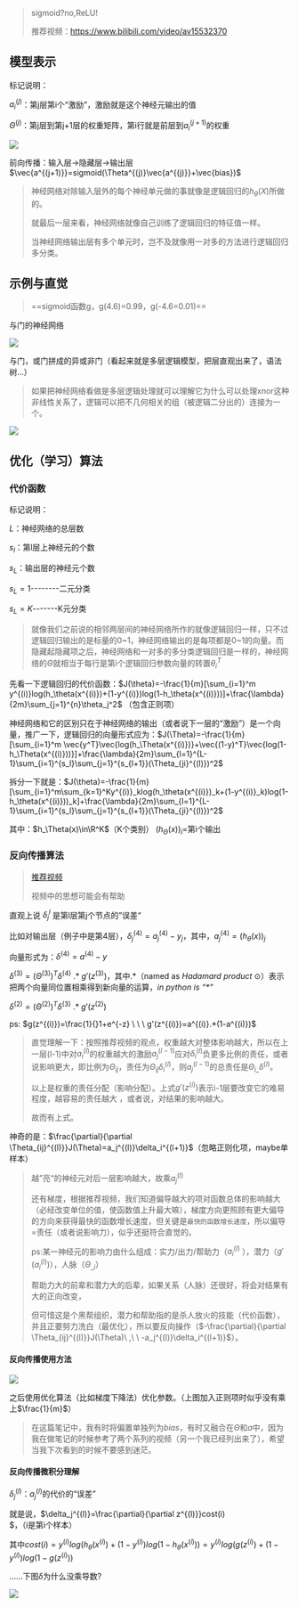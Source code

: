 > sigmoid?no,ReLU!
>
> 推荐视频：<https://www.bilibili.com/video/av15532370>

## 模型表示

标记说明：

$a_i^{(j)}$：第j层第i个“激励”，激励就是这个神经元输出的值

$\Theta^{(j)}$：第j层到第j+1层的权重矩阵，第i行就是前层到$a_i^(j+1)$的权重

![](.\pics\神经网络.png)

前向传播：输入层->隐藏层->输出层	$\vec{a^{(j+1)}}=sigmoid(\Theta^{(j)}\vec{a^{(j)}}+\vec{bias})$



> 神经网络对除输入层外的每个神经单元做的事就像是逻辑回归的$h_\theta(X)$所做的。
>
> 就最后一层来看，神经网络就像自己训练了逻辑回归的特征值一样。
>
> 当神经网络输出层有多个单元时，岂不及就像用一对多的方法进行逻辑回归多分类。

## 示例与直觉

> ==sigmoid函数g，g(4.6)=0.99，g(-4.6=0.01)==

与门的神经网络

![](.\pics\神经网络-and.png)

与门，或门拼成的异或非门（看起来就是多层逻辑模型，把层直观出来了，语法树...）

> 如果把神经网络看做是多层逻辑处理就可以理解它为什么可以处理xnor这种非线性关系了，逻辑可以把不几何相关的组（被逻辑二分出的）连接为一个。

![](.\pics\神经网络-xnor.png)

## 优化（学习）算法

### 代价函数

标记说明：

$L​$：神经网络的总层数

$s_l$：第l层上神经元的个数

$s_L$：输出层的神经元个数

$s_L=1$--------二元分类

$s_L=K$-------K元分类



> 就像我们之前说的相邻两层间的神经网络所作的就像逻辑回归一样，只不过逻辑回归输出的是标量的0\~1，神经网络输出的是每项都是0\~1的向量。而隐藏起隐藏项之后，神经网络和一对多的多分类逻辑回归是一样的，神经网络的$\Theta$就相当于每行是第i个逻辑回归参数向量的转置$\theta_i^T$

先看一下逻辑回归的代价函数：$J(\theta)=-\frac{1}{m}[\sum_{i=1}^m y^{(i)}log(h_\theta(x^{(i)})+(1-y^{(i)})log(1-h_\theta(x^{(i)}))]+\frac{\lambda}{2m}\sum_{j=1}^{n}\theta_j^2​$ （包含正则项）

神经网络和它的区别只在于神经网络的输出（或者说下一层的“激励”）是一个向量，推广一下，逻辑回归的向量形式应为：$J(\Theta)=-\frac{1}{m}[\sum_{i=1}^m \vec{y^T}\vec{log(h_\Theta(x^{(i)})}+\vec{(1-y)^T}\vec{log(1-h_\Theta(x^{(i)}))}]+\frac{\lambda}{2m}\sum_{l=1}^{L-1}\sum_{i=1}^{s_l}\sum_{j=1}^{s_{l+1}}(\Theta_{ji}^{(l)})^2$

拆分一下就是：$J(\theta)=-\frac{1}{m}[\sum_{i=1}^m\sum_{k=1}^Ky^{(i)}_klog(h_\theta(x^{(i)})_k+(1-y^{(i)}_k)log(1-h_\theta(x^{(i)}))_k]+\frac{\lambda}{2m}\sum_{l=1}^{L-1}\sum_{i=1}^{s_l}\sum_{j=1}^{s_{l+1}}(\Theta_{ji}^{(l)})^2$

其中：$h_\Theta(x)\in\R^K$（K个类别）     $(h_\Theta(x))_i=$第i个输出



### 反向传播算法

>[推荐视频](https://www.bilibili.com/video/av16577449)
>
>视频中的思想可能会有帮助

直观上说 $\delta_j^{l}$ 是第l层第j个节点的”误差“ 

比如对输出层（例子中是第4层），$\delta_j^{(4)}=a_j^{(4)}-y_j$，其中，$a_j^{(4)}=(h_\theta(x))_j$

向量形式为：$\delta^{(4)}=a^{(4)}-y$

$\delta^{(3)}=(\Theta^{(3)})^T\delta^{(4)} \ .*\ g'(z^{(3)})$，其中$.*$（named as *Hadamard product*   $\odot$）表示把两个向量同位置相乘得到新向量的运算，*in python is “\*”*

$\delta^{(2)}=(\Theta^{(2)})^T\delta^{(3)} \ .*\ g'(z^{(2)})$

ps: $g(z^{(i)})=\frac{1}{}1+e^{-z} \ \  \ g'(z^{(i)})=a^{(i)}.*(1-a^{(i)})$

> 直觉理解一下：按照推荐视频的观点，权重越大对整体影响越大，所以在上一层(l-1)中对$a_i^{(l)}$的权重越大的激励$a_j^{(l-1)}$应对$\delta_i^{(l)}$负更多比例的责任，或者说影响更大，即比例为$\Theta_{ij}$，责任为$\Theta_{ij}\delta_i^{(l)}$，则$a_j^{(l-1)}$的总责任是$\Theta_{i\_}\delta^{(l)}$。
>
> 以上是权重的责任分配（影响分配）。上式$g'(z^{(i)})$表示i-1层要改变它的难易程度，越容易的责任越大 ，或者说，对结果的影响越大。
>
> 故而有上式。

神奇的是：$\frac{\partial}{\partial \Theta_{ij}^{(l)}}J(\Theta)=a_j^{(l)}\delta_i^{(l+1)}​$（忽略正则化项，maybe单样本）

> 越”亮“的神经元对后一层影响越大，故乘$a_j^{(l)}​$
>
> 还有梯度，根据推荐视频，我们知道偏导越大的项对函数总体的影响越大（必经改变单位的值，使函数值上升最大嘛），梯度方向更照顾有更大偏导的方向来获得最快的函数增长速度，但关键是`最快的函数增长速度`，所以偏导=责任（或者说影响力），似乎还挺符合直觉的。
>
> ps:某一神经元的影响力由什么组成：实力/出力/帮助力（$a_i^{(l)}$ ），潜力（$g'(a_i^{(l)})$），人脉（$\Theta_{\_i}$）
>
> 帮助力大的前辈和潜力大的后辈，如果关系（人脉）还很好，将会对结果有大的正向改变，
>
> 但可惜这是个黑帮组织，潜力和帮助指的是杀人放火的技能（代价函数），并且正要努力洗白（最优化），所以要反向操作（$-\frac{\partial}{\partial \Theta_{ij}^{(l)}}J(\Theta)\ ,\ \ -a_j^{(l)}\delta_i^{(l+1)}$）。

#### 反向传播使用方法

![](.\pics\反向传播过程.png)

之后使用优化算法（比如梯度下降法）优化参数。（上图加入正则项时似乎没有乘上$\frac{1}{m}$）

> 在这篇笔记中，我有时将偏置单独列为$bias​$，有时又融合在$\Theta​$和$a​$中，因为我在做笔记的时候参考了两个系列的视频（另一个我已经列出来了），希望当我下次看到的时候不要感到迷茫。

#### 反向传播微积分理解

$\delta_j^{(l)}​$：$a_j^{(l)}​$的代价的“误差”

就是说，$\delta_j^{(l)}=\frac{\partial}{\partial z^{(l)}}cost(i)​$，（i是第i个样本）

其中$cost(i)= y^{(i)}log(h_\theta(x^{(i)})+(1-y^{(i)})log(1-h_\theta(x^{(i)}))=y^{(i)}log(g(z^{(i)})+(1-y^{(i)})log(1-g(z^{(i)}))$

......下图$\delta$为什么没乘导数?

![](.\pics\反向-1.png)